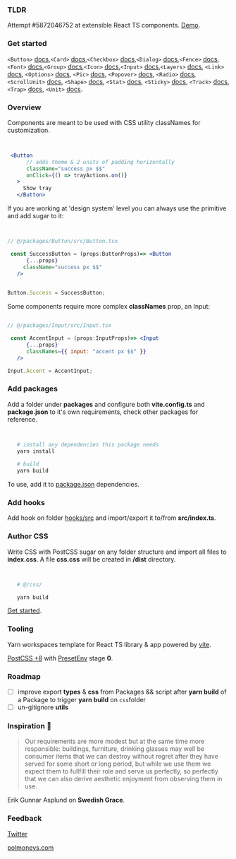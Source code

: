 ### TLDR

Attempt #5872046752 at extensible React TS components. [Demo](https://polmoneys.github.io/boost/). 

### Get started 

```<Button>``` [docs](https://github.com/polmoneys/boost/tree/master/packages/Button/get-started.md),```<Card>``` [docs](https://github.com/polmoneys/boost/tree/master/packages/Card/get-started.md),```<Checkbox>``` [docs](https://github.com/polmoneys/boost/tree/master/packages/Checkbox/get-started.md),```<Dialog>``` [docs](https://github.com/polmoneys/boost/tree/master/packages/Dialog/get-started.md),```<Fence>``` [docs](https://github.com/polmoneys/boost/tree/master/packages/Fence/get-started.md),```<Font>``` [docs](https://github.com/polmoneys/boost/tree/master/packages/Font/get-started.md),```<Group>``` [docs](https://github.com/polmoneys/boost/tree/master/packages/Group/get-started.md),```<Icon>``` [docs](https://github.com/polmoneys/boost/tree/master/packages/Icon/get-started.md),```<Input>``` [docs](https://github.com/polmoneys/boost/tree/master/packages/Input/get-started.md),```<Layers>``` [docs](https://github.com/polmoneys/boost/tree/master/packages/Layers/get-started.md), ```<Link>``` [docs](https://github.com/polmoneys/boost/tree/master/packages/Link/get-started.md), ```<Options>``` [docs](https://github.com/polmoneys/boost/tree/master/packages/Options/get-started.md), ```<Pic>``` [docs](https://github.com/polmoneys/boost/tree/master/packages/Pic/get-started.md), ```<Popover>``` [docs](https://github.com/polmoneys/boost/tree/master/packages/Popover/get-started.md), ```<Radio>``` [docs](https://github.com/polmoneys/boost/tree/master/packages/Radio/get-started.md), ```<ScrollUnit>``` [docs](https://github.com/polmoneys/boost/tree/master/packages/ScrollUnit/get-started.md), ```<Shape>``` [docs](https://github.com/polmoneys/boost/tree/master/packages/Shape/get-started.md), ```<Stat>``` [docs](https://github.com/polmoneys/boost/tree/master/packages/Stat/get-started.md), ```<Sticky>``` [docs](https://github.com/polmoneys/boost/tree/master/packages/Sticky/get-started.md), ```<Track>``` [docs](https://github.com/polmoneys/boost/tree/master/packages/Track/get-started.md), ```<Trap>``` [docs](https://github.com/polmoneys/boost/tree/master/packages/Trap/get-started.md), ```<Unit>``` [docs](https://github.com/polmoneys/boost/tree/master/packages/Unit/get-started.md). 


### Overview

Components are meant to be used with CSS utility classNames for customization. 


```jsx


 <Button
      // adds theme & 2 units of padding horizontally 
      className="success px $$"
      onClick={() => trayActions.on()}
   >
     Show tray
   </Button>


```

If you are working at 'design system' level you can always use the primitive and add sugar to it:


```jsx


// @/packages/Button/src/Button.tsx

 const SuccessButton = (props:ButtonProps)=> <Button
      {...props}
     className="success px $$"
   />
    

Button.Success = SuccessButton;


```


Some components require more complex **classNames** prop, an Input: 


```jsx

// @/packages/Input/src/Input.tsx

 const AccentInput = (props:InputProps)=> <Input
      {...props}
      classNames={{ input: "accent px $$" }}
   />

Input.Accent = AccentInput;


```


### Add packages


Add a folder under **packages** and configure both **vite.config.ts** and **package.json** to it's own requirements, check other packages for reference. 


```bash


   # install any dependencies this package needs
   yarn install 
   
   # build
   yarn build


```


To use, add it to [package.json](https://github.com/polmoneys/boost/blob/master/demo/package.json) dependencies.


### Add hooks


Add hook on folder [hooks/src](https://github.com/polmoneys/boost/blob/master/hooks/src) and import/export it to/from **src/index.ts**. 


### Author CSS


Write CSS with PostCSS sugar on any folder structure and import all files to **index.css**. A file **css.css** will be created in **/dist** directory.



```bash


   # @/css/

   yarn build


```

[Get started](https://github.com/polmoneys/boost/blob/master/css/get-started.md).

### Tooling


Yarn workspaces template for React TS library & app powered by [vite](https://vitejs.dev/). 

[PostCSS +8](https://cssdb.org/) with [PresetEnv](https://github.com/csstools/postcss-plugins/tree/main/plugin-packs/postcss-preset-env) stage **0**. 


### Roadmap 

- [ ] improve export **types** & **css** from Packages && script after **yarn build** of a Package to trigger **yarn build** on ```css```folder
- [ ] un-gitignore **utils**

### Inspiration 💐


> Our requirements are more modest but at the same time more responsible: 
> buildings, furniture, drinking glasses may well be consumer items that 
> we can destroy without regret after they have served for some short or 
> long period, but while we use them we expect them to fullfill their role and serve us perfectly, so perfectly that we can also derive aesthetic 
> enjoyment from observing them in use. 

Erik Gunnar Asplund on **Swedish Grace**.


### Feedback 


[Twitter](https://twitter.com/polmoneys)

[polmoneys.com](https://polmoneys.com)



